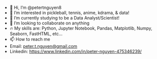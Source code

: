 - 👋 Hi, I’m @petertnguyen8
- 👀 I’m interested in pickleball, tennis, anime, kdrama, & data!
- 🌱 I’m currently studying to be a Data Analyst/Scientist!
- 💞️ I’m looking to collaborate on anything
- 🔥 My skills are: Python, Jupyter Notebook, Pandas, Matplotlib, Numpy, Seaborn, FastHTML, etc...
- 📫 How to reach me
- Email: peter.t.nguyen@gmail.com
- Linkedin: https://www.linkedin.com/in/peter-nguyen-475346239/

<!---
iampetasaurus/iampetasaurus is a ✨ special ✨ repository because its `README.md` (this file) appears on your GitHub profile.
You can click the Preview link to take a look at your changes.
--->
